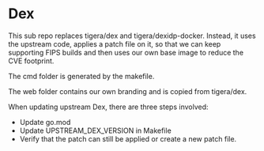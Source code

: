 # Dex

This sub repo replaces tigera/dex and tigera/dexidp-docker. Instead, it uses the upstream code, applies a patch file on it, 
so that we can keep supporting FIPS builds and then uses our own base image to reduce the CVE footprint.

The cmd folder is generated by the makefile.

The web folder contains our own branding and is copied from tigera/dex.

When updating upstream Dex, there are three steps involved:
- Update go.mod
- Update UPSTREAM_DEX_VERSION in Makefile
- Verify that the patch can still be applied or create a new patch file.
